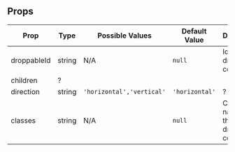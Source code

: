 ## Props

| Prop               	| Type     	        | Possible Values | Default Value | Description |
|--------------	        |----------------	|-------------	  | ------------- | -------------	|
| droppableId      	| string 	| N/A                               	| `null`        	| Id for the droppable component. |
| children | ? |
| direction   	| string  	| `'horizontal','vertical'`                        	| `'horizontal'`         	| ? |
| classes       | string    | N/A                                               | `null`  | Class name(s) for the droppable component. |